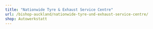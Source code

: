 ```yaml
---
title: "Nationwide Tyre & Exhaust Service Centre"
url: /bishop-auckland/nationwide-tyre-und-exhaust-service-centre/
shop: Autowerkstatt
---
```

